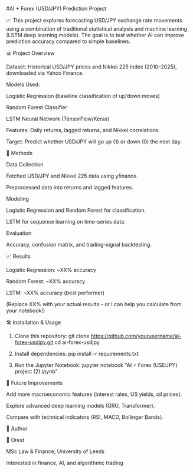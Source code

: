 #AI + Forex (USD/JPY) Prediction Project

📈 This project explores forecasting USD/JPY exchange rate movements using a combination of traditional statistical analysis and machine learning (LSTM deep learning models). The goal is to test whether AI can improve prediction accuracy compared to simple baselines.


📊 Project Overview

Dataset: Historical USD/JPY prices and Nikkei 225 index (2010–2025), downloaded via Yahoo Finance.





Models Used:

Logistic Regression (baseline classification of up/down moves)

Random Forest Classifier

LSTM Neural Network (TensorFlow/Keras)

Features: Daily returns, lagged returns, and Nikkei correlations.

Target: Predict whether USD/JPY will go up (1) or down (0) the next day.






🚀 Methods

Data Collection

Fetched USD/JPY and Nikkei 225 data using yfinance.

Preprocessed data into returns and lagged features.

Modeling

Logistic Regression and Random Forest for classification.

LSTM for sequence learning on time-series data.

Evaluation

Accuracy, confusion matrix, and trading-signal backtesting.






📈 Results

Logistic Regression: ~XX% accuracy

Random Forest: ~XX% accuracy

LSTM: ~XX% accuracy (best performer)

(Replace XX% with your actual results – or I can help you calculate from your notebook!)







🛠️ Installation & Usage

1. Clone this repository:
git clone https://github.com/yourusername/ai-forex-usdjpy.git
cd ai-forex-usdjpy

2. Install dependencies:
pip install -r requirements.txt

3. Run the Jupyter Notebook:
jupyter notebook "AI + Forex (USDJPY) project (2).ipynb"








🔮 Future Improvements

Add more macroeconomic features (interest rates, US yields, oil prices).

Explore advanced deep learning models (GRU, Transformer).

Compare with technical indicators (RSI, MACD, Bollinger Bands).







📌 Author

👤 Orest

MSc Law & Finance, University of Leeds

Interested in finance, AI, and algorithmic trading




